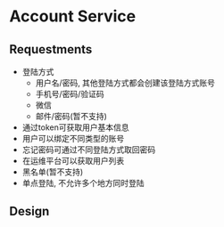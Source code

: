 # Account Service

## Requestments

- 登陆方式
    - 用户名/密码, 其他登陆方式都会创建该登陆方式账号
    - 手机号/密码/验证码
    - 微信
    - 邮件/密码(暂不支持)
- 通过token可获取用户基本信息
- 用户可以绑定不同类型的账号
- 忘记密码可通过不同登陆方式取回密码
- 在运维平台可以获取用户列表
- 黑名单(暂不支持)
- 单点登陆, 不允许多个地方同时登陆

## Design

